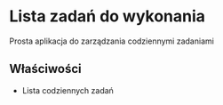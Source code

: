 # Lista zadań do wykonania
Prosta aplikacja do zarządzania codziennymi zadaniami
## Właściwości
* Lista codziennych zadań

